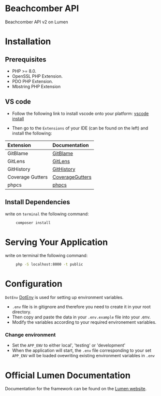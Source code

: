 Beachcomber API
===============

Beachcomber API v2 on Lumen 

Installation
============

## Prerequisites

- PHP >= 8.0.
- OpenSSL PHP Extension.
- PDO PHP Extension.
- Mbstring PHP Extension

## VS code

- Follow the following link to install vscode onto your platform:
[vscode install](https://code.visualstudio.com/download)

- Then go to the `Extensions` of your IDE (can be found on the left) and install the following:

 Extension  | Documentation
:----------------|:-------------
 GitBlame        | [GitBlame](https://marketplace.visualstudio.com/items?itemName=waderyan.gitblame)
 GitLens         | [GitLens](https://marketplace.visualstudio.com/items?itemName=eamodio.gitlens)
 GitHistory      | [GitHistory](https://marketplace.visualstudio.com/items?itemName=donjayamanne.githistory)
 Coverage Gutters| [CoverageGutters](https://marketplace.visualstudio.com/items?itemName=ryanluker.vscode-coverage-gutters)
 phpcs           | [phpcs](https://marketplace.visualstudio.com/items?itemName=shevaua.phpcs)

## Install Dependencies

write on `terminal` the following command:
```bash
     composer install
```
Serving Your Application
========================

write on terminal the following command:
```bash
     php -S localhost:8000 -t public
```
Configuration
=============

`DotEnv` [DotEnv](https://github.com/vlucas/phpdotenv) is used for setting up environment variables.
- `.env` file is in gitignore and therefore you need to create it in your root directory.
- Then copy and paste the data in your `.env.example` file into your .env.
- Modify the variables according to your required environement variables.

### Change environment

- Set the `APP_ENV` to either local', 'testing' or 'development'
- When the application will start, the `.env` file corresponding to your set `APP_ENV` will be loaded ovewriting existing environment variables in `.env`

Official Lumen Documentation
============================

Documentation for the framework can be found on the [Lumen website](https://lumen.laravel.com/docs).
